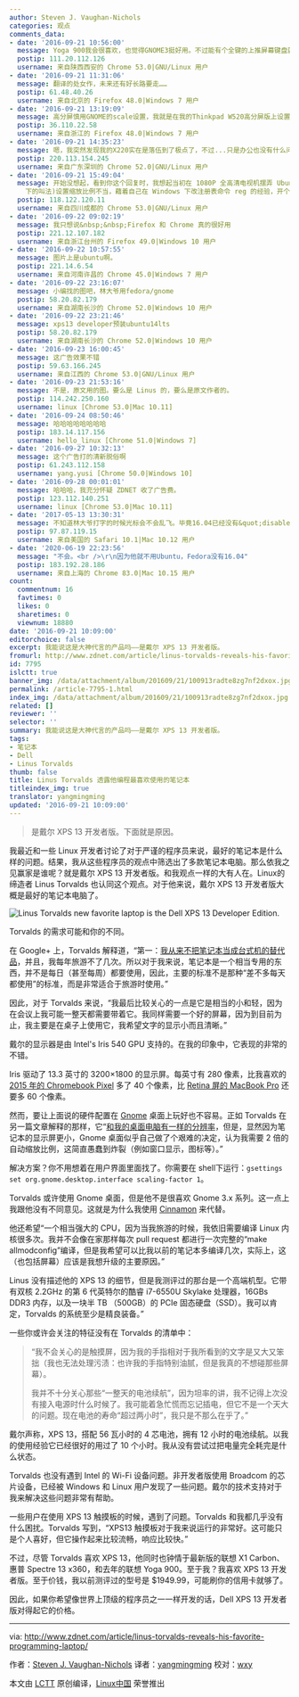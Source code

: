 ```yaml
---
author: Steven J. Vaughan-Nichols
categories: 观点
comments_data:
- date: '2016-09-21 10:56:00'
  message: Yoga 900我会很喜欢，也觉得GNOME3挺好用。不过能有个全键的上推屏幕键盘就更好了。
  postip: 111.20.112.126
  username: 来自陕西西安的 Chrome 53.0|GNU/Linux 用户
- date: '2016-09-21 11:31:06'
  message: 翻译的处女作，未来还有好长路要走……
  postip: 61.48.40.26
  username: 来自北京的 Firefox 48.0|Windows 7 用户
- date: '2016-09-21 13:19:09'
  message: 高分屏慎用GNOME的scale设置，我就是在我的Thinkpad W520高分屏版上设置缩放尺度，结果每次按钮都跑到屏幕外面改不回来了，想尝试的同学，上面那个命令行很救命~
  postip: 36.110.22.58
  username: 来自浙江的 Firefox 48.0|Windows 7 用户
- date: '2016-09-21 14:35:23'
  message: 嗯，我突然发现我的X220实在是落伍到了极点了，不过...只是办公也没有什么问题啊，就这样用吧。
  postip: 220.113.154.245
  username: 来自广东深圳的 Chrome 52.0|GNU/Linux 用户
- date: '2016-09-21 15:49:04'
  message: 开始没想起，看到你这个回复时，我想起当初在 1080P 全高清电视机摆弄 Ubuntu 14.04 时，在控制面板(当然这不是 Ubuntu
    下的叫法)设置缩放比例不当，藉着自己在 Windows 下改注册表命令 reg 的经验，开个 tty，摸索着用 gsettings 把缩放比改回去了。
  postip: 118.122.120.11
  username: 来自四川成都的 Chrome 53.0|GNU/Linux 用户
- date: '2016-09-22 09:02:19'
  message: 我只想说&nbsp;&nbsp;Firefox 和 Chrome 真的很好用
  postip: 221.12.107.182
  username: 来自浙江台州的 Firefox 49.0|Windows 10 用户
- date: '2016-09-22 10:57:55'
  message: 图片上是ubuntu啊。
  postip: 221.14.6.54
  username: 来自河南许昌的 Chrome 45.0|Windows 7 用户
- date: '2016-09-22 23:16:07'
  message: 小编找的图吧，林大爷用fedora/gnome
  postip: 58.20.82.179
  username: 来自湖南长沙的 Chrome 52.0|Windows 10 用户
- date: '2016-09-22 23:21:46'
  message: xps13 developer预装ubuntu14lts
  postip: 58.20.82.179
  username: 来自湖南长沙的 Chrome 52.0|Windows 10 用户
- date: '2016-09-23 16:00:45'
  message: 这广告效果不错
  postip: 59.63.166.245
  username: 来自江西的 Chrome 53.0|GNU/Linux 用户
- date: '2016-09-23 21:53:16'
  message: 不是，原文用的图。要么是 Linus 的，要么是原文作者的。
  postip: 114.242.250.160
  username: linux [Chrome 53.0|Mac 10.11]
- date: '2016-09-24 08:50:46'
  message: 哈哈哈哈哈哈哈哈
  postip: 183.14.117.156
  username: hello_linux [Chrome 51.0|Windows 7]
- date: '2016-09-27 10:32:13'
  message: 这个广告打的清新脱俗啊
  postip: 61.243.112.158
  username: yang.yusi [Chrome 50.0|Windows 10]
- date: '2016-09-28 00:01:01'
  message: 哈哈哈，我充分怀疑 ZDNET 收了广告费。
  postip: 123.112.140.251
  username: linux [Chrome 53.0|Mac 10.11]
- date: '2017-05-13 13:30:31'
  message: 不知道林大爷打字的时候光标会不会乱飞。毕竟16.04已经没有&quot;disable trackpad while typing&quot;选项了。
  postip: 97.87.119.15
  username: 来自美国的 Safari 10.1|Mac 10.12 用户
- date: '2020-06-19 22:23:56'
  message: "不会。<br />\r\n因为他就不用Ubuntu，Fedora没有16.04"
  postip: 183.192.28.186
  username: 来自上海的 Chrome 83.0|Mac 10.15 用户
count:
  commentnum: 16
  favtimes: 0
  likes: 0
  sharetimes: 0
  viewnum: 18880
date: '2016-09-21 10:09:00'
editorchoice: false
excerpt: 我能说这是大神代言的产品吗——是戴尔 XPS 13 开发者版。
fromurl: http://www.zdnet.com/article/linus-torvalds-reveals-his-favorite-programming-laptop/
id: 7795
islctt: true
banner_img: /data/attachment/album/201609/21/100913radte8zg7nf2dxox.jpg
permalink: /article-7795-1.html
index_img: /data/attachment/album/201609/21/100913radte8zg7nf2dxox.jpg.thumb.jpg
related: []
reviewer: ''
selector: ''
summary: 我能说这是大神代言的产品吗——是戴尔 XPS 13 开发者版。
tags:
- 笔记本
- Dell
- Linus Torvalds
thumb: false
title: Linus Torvalds 透露他编程最喜欢使用的笔记本
titleindex_img: true
translator: yangmingming
updated: '2016-09-21 10:09:00'
---
```



> 
> 是戴尔 XPS 13 开发者版。下面就是原因。
> 
> 
> 


我最近和一些 Linux 开发者讨论了对于严谨的程序员来说，最好的笔记本是什么样的问题。结果，我从这些程序员的观点中筛选出了多款笔记本电脑。那么依我之见赢家是谁呢？就是戴尔 XPS 13 开发者版。和我观点一样的大有人在。Linux的缔造者 Linus Torvalds 也认同这个观点。对于他来说，戴尔 XPS 13 开发者版大概是最好的笔记本电脑了。


![Linus Torvalds new favorite laptop is the Dell XPS 13 Developer Edition.](/data/attachment/album/201609/21/100913radte8zg7nf2dxox.jpg)


Torvalds 的需求可能和你的不同。


在 Google+ 上，Torvalds 解释道，“第一：[我从来不把笔记本当成台式机的替代品](https://plus.google.com/+LinusTorvalds/posts/VZj8vxXdtfe)，并且，我每年旅游不了几次。所以对于我来说，笔记本是一个相当专用的东西，并不是每日（甚至每周）都要使用，因此，主要的标准不是那种“差不多每天都使用”的标准，而是非常适合于旅游时使用。”


因此，对于 Torvalds 来说，“我最后比较关心的一点是它是相当的小和轻，因为在会议上我可能一整天都需要带着它。我同样需要一个好的屏幕，因为到目前为止，我主要是在桌子上使用它，我希望文字的显示小而且清晰。”


戴尔的显示器是由 Intel's Iris 540 GPU 支持的。在我的印象中，它表现的非常的不错。


Iris 驱动了 13.3 英寸的 3200×1800 的显示屏。每英寸有 280 像素，比我喜欢的 [2015 年的 Chromebook Pixel](http://www.zdnet.com/article/the-best-chromebook-ever-the-chromebook-pixel-2015/) 多了 40 个像素，比 [Retina 屏的 MacBook Pro](http://www.zdnet.com/product/apple-15-inch-macbook-pro-with-retina-display-mid-2015/) 还要多 60 个像素。


然而，要让上面说的硬件配置在 [Gnome](https://www.gnome.org/) 桌面上玩好也不容易。正如 Torvalds 在另一篇文章解释的那样，它“[和我的桌面电脑有一样的分辨率](https://plus.google.com/+LinusTorvalds/posts/d7nfnWSXjfD)，但是，显然因为笔记本的显示屏更小，Gnome 桌面似乎自己做了个艰难的决定，认为我需要 2 倍的自动缩放比例，这简直愚蠢到炸裂（例如窗口显示，图标等）。”


解决方案？你不用想着在用户界面里面找了。你需要在 shell下运行：`gsettings set org.gnome.desktop.interface scaling-factor 1`。


Torvalds 或许使用 Gnome 桌面，但是他不是很喜欢 Gnome 3.x 系列。这一点上我跟他没有不同意见。这就是为什么我使用 [Cinnamon](http://www.zdnet.com/article/how-to-customise-your-linux-desktop-cinnamon/) 来代替。


他还希望“一个相当强大的 CPU，因为当我旅游的时候，我依旧需要编译 Linux 内核很多次。我并不会像在家那样每次 pull request 都进行一次完整的“make allmodconfig”编译，但是我希望可以比我以前的笔记本多编译几次，实际上，这（也包括屏幕）应该是我想升级的主要原因。”


Linus 没有描述他的 XPS 13 的细节，但是我测评过的那台是一个高端机型。它带有双核 2.2GHz 的第 6 代英特尔的酷睿 i7-6550U Skylake 处理器，16GBs DDR3 内存，以及一块半 TB （500GB）的 PCIe 固态硬盘（SSD）。我可以肯定，Torvalds 的系统至少是精良装备。”


一些你或许会关注的特征没有在 Torvalds 的清单中：



> 
> “我不会关心的是触摸屏，因为我的手指相对于我所看到的文字是又大又笨拙（我也无法处理污渍：也许我的手指特别油腻，但是我真的不想碰那些屏幕）。
> 
> 
> 我并不十分关心那些“一整天的电池续航”，因为坦率的讲，我不记得上次没有接入电源时什么时候了。我可能着急忙慌而忘记插电，但它不是一个天大的问题。现在电池的寿命“超过两小时”，我只是不那么在乎了。”
> 
> 
> 


戴尔声称，XPS 13，搭配 56 瓦小时的 4 芯电池，拥有 12 小时的电池续航。以我的使用经验它已经很好的用过了 10 个小时。我从没有尝试过把电量完全耗完是什么状态。


Torvalds 也没有遇到 Intel 的 Wi-Fi 设备问题。非开发者版使用 Broadcom 的芯片设备，已经被 Windows 和 Linux 用户发现了一些问题。戴尔的技术支持对于我来解决这些问题非常有帮助。


一些用户在使用 XPS 13 触摸板的时候，遇到了问题。Torvalds 和我都几乎没有什么困扰。Torvalds 写到，“XPS13 触摸板对于我来说运行的非常好。这可能只是个人喜好，但它操作起来比较流畅，响应比较快。”


不过，尽管 Torvalds 喜欢 XPS 13，他同时也钟情于最新版的联想 X1 Carbon、惠普 Spectre 13 x360，和去年的联想 Yoga 900。至于我？我喜欢 XPS 13 开发者版。至于价钱，我以前测评过的型号是 $1949.99，可能刷你的信用卡就够了。


因此，如果你希望像世界上顶级的程序员之一一样开发的话，Dell XPS 13 开发者版对得起它的价格。




---


via: <http://www.zdnet.com/article/linus-torvalds-reveals-his-favorite-programming-laptop/>


作者：[Steven J. Vaughan-Nichols](http://www.zdnet.com/meet-the-team/us/steven-j-vaughan-nichols/)  译者：[yangmingming](https://github.com/yangmingming) 校对：[wxy](https://github.com/wxy)


本文由 [LCTT](https://github.com/LCTT/TranslateProject) 原创编译，[Linux中国](https://linux.cn/) 荣誉推出